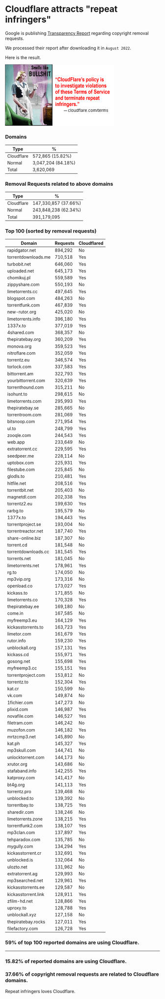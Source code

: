 # Cloudflare attracts "repeat infringers"

Google is publishing [Transparency Report](https://transparencyreport.google.com/copyright/overview) regarding copyright removal requests.

We processed their report after downloading it in `August 2022`.

Here is the result.

![](../../image/smellslikebs.gif)


### Domains

| Type | % |
| --- | --- |
| Cloudflare | 572,865 (15.82%) |
| Normal | 3,047,204 (84.18%) |
| Total | 3,620,069 |


### Removal Requests related to above domains

| Type | % |
| --- | --- |
| Cloudflare | 147,330,857 (37.66%) |
| Normal | 243,848,238 (62.34%) |
| Total | 391,179,095 |


### Top 100 (sorted by removal requests)

| Domain | Requests | Cloudflared |
| --- | --- | --- |
| rapidgator.net | 894,292 | No |
| torrentdownloads.me | 710,518 | Yes |
| turbobit.net | 646,060 | Yes |
| uploaded.net | 645,173 | Yes |
| chomikuj.pl | 559,589 | Yes |
| zippyshare.com | 550,193 | No |
| limetorrents.cc | 497,645 | Yes |
| blogspot.com | 484,263 | No |
| torrentfunk.com | 467,839 | Yes |
| new-rutor.org | 425,020 | No |
| limetorrents.info | 396,180 | Yes |
| 1337x.to | 377,019 | Yes |
| 4shared.com | 368,357 | No |
| thepiratebay.org | 360,209 | Yes |
| monova.org | 359,523 | Yes |
| nitroflare.com | 352,059 | Yes |
| torrentz.eu | 346,574 | Yes |
| torlock.com | 337,583 | Yes |
| bittorrent.am | 322,793 | Yes |
| yourbittorrent.com | 320,639 | Yes |
| torrenthound.com | 315,211 | No |
| isohunt.to | 298,615 | No |
| limetorrents.com | 295,993 | Yes |
| thepiratebay.se | 285,665 | No |
| torrentroom.com | 281,069 | Yes |
| bitsnoop.com | 271,954 | Yes |
| ul.to | 248,799 | Yes |
| zooqle.com | 244,543 | Yes |
| web.app | 233,649 | No |
| extratorrent.cc | 229,595 | Yes |
| seedpeer.me | 228,114 | No |
| uptobox.com | 225,931 | Yes |
| filestube.com | 225,845 | No |
| glodls.to | 210,481 | Yes |
| hitfile.net | 208,516 | Yes |
| torrentbit.net | 205,403 | No |
| magnetdl.com | 202,338 | Yes |
| torrentz2.eu | 199,630 | Yes |
| rarbg.to | 195,579 | No |
| 1377x.to | 194,443 | Yes |
| torrentproject.se | 193,004 | No |
| torrentreactor.net | 187,740 | Yes |
| share-online.biz | 187,307 | No |
| torrent.cd | 181,548 | No |
| torrentdownloads.cc | 181,545 | Yes |
| torrents.net | 181,045 | No |
| limetorrents.net | 178,961 | Yes |
| rg.to | 174,050 | No |
| mp3vip.org | 173,316 | No |
| openload.co | 173,027 | Yes |
| kickass.to | 171,855 | No |
| limetorrents.co | 170,328 | Yes |
| thepiratebay.ee | 169,180 | No |
| come.in | 167,585 | No |
| myfreemp3.eu | 164,129 | Yes |
| kickasstorrents.to | 163,723 | Yes |
| limetor.com | 161,679 | Yes |
| rutor.info | 159,230 | Yes |
| unblockall.org | 157,131 | Yes |
| kickass.cd | 155,971 | Yes |
| gosong.net | 155,698 | Yes |
| myfreemp3.cc | 155,151 | Yes |
| torrentproject.com | 153,812 | No |
| torrentz.to | 152,304 | Yes |
| kat.cr | 150,599 | No |
| vk.com | 149,874 | No |
| 1fichier.com | 147,273 | No |
| plixid.com | 146,987 | Yes |
| novafile.com | 146,527 | Yes |
| filetram.com | 146,242 | No |
| muzofon.com | 146,182 | Yes |
| mrtzcmp3.net | 145,890 | No |
| kat.ph | 145,327 | Yes |
| mp3skull.com | 144,741 | No |
| unlocktorrent.com | 144,173 | No |
| xrutor.org | 143,686 | No |
| stafaband.info | 142,255 | Yes |
| katproxy.com | 141,417 | No |
| bt4g.org | 141,113 | Yes |
| torrentz.pro | 139,468 | No |
| unblocked.to | 139,392 | No |
| torrentbay.to | 138,725 | Yes |
| sharedir.com | 138,246 | No |
| limetorrents.zone | 138,215 | Yes |
| torrentfunk2.com | 138,107 | Yes |
| mp3clan.com | 137,897 | Yes |
| tehparadox.com | 135,785 | No |
| mygully.com | 134,294 | Yes |
| kickasstorrent.cr | 132,691 | Yes |
| unblocked.is | 132,064 | No |
| ulozto.net | 131,962 | No |
| extratorrent.ag | 129,993 | No |
| mp3searched.net | 129,961 | Yes |
| kickasstorrents.ee | 129,587 | No |
| kickasstorrent.link | 128,911 | Yes |
| zfilm-hd.net | 128,866 | Yes |
| uproxy.to | 128,788 | Yes |
| unblockall.xyz | 127,158 | No |
| thepiratebay.rocks | 127,011 | Yes |
| filefactory.com | 126,728 | Yes |

### 59% of top 100 reported domains are using Cloudflare.


---

### 15.82% of reported domains are using Cloudflare.
### 37.66% of copyright removal requests are related to Cloudflare domains.

Repeat infringers loves Cloudflare.
